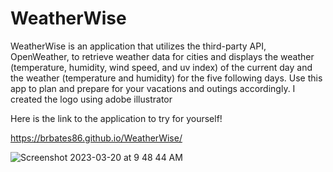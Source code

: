 # WeatherWise 

WeatherWise is an application that utilizes the third-party API, OpenWeather, to retrieve weather data for cities and displays the weather (temperature, humidity, wind speed, and uv index) of the current day and the weather (temperature and humidity) for the five following days. Use this app to plan and prepare for your vacations and outings accordingly.
I created the logo using adobe illustrator

Here is the link to the application to try for yourself!

https://brbates86.github.io/WeatherWise/

![Screenshot 2023-03-20 at 9 48 44 AM](https://user-images.githubusercontent.com/110508944/226376888-e92ceae4-c602-42a9-b230-76020426b428.png)

